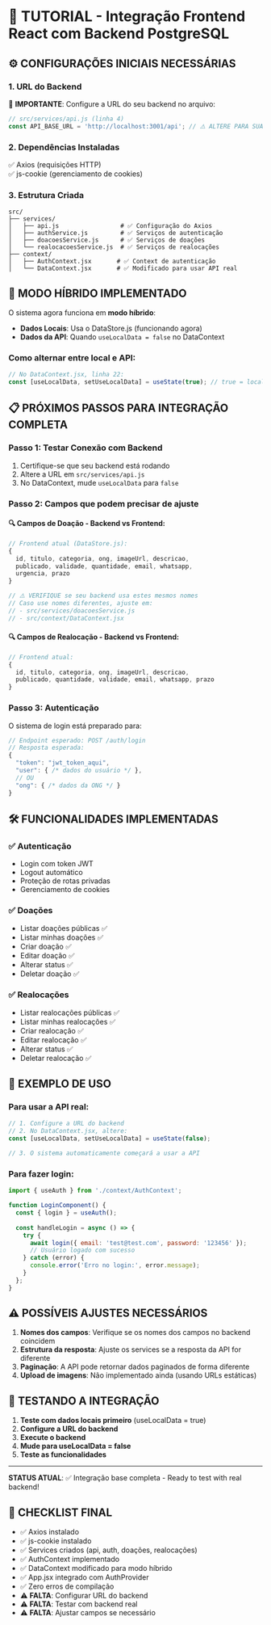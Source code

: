 # 🚀 TUTORIAL - Integração Frontend React com Backend PostgreSQL

## ⚙️ **CONFIGURAÇÕES INICIAIS NECESSÁRIAS**

### 1. **URL do Backend**
📍 **IMPORTANTE**: Configure a URL do seu backend no arquivo:
```javascript
// src/services/api.js (linha 4)
const API_BASE_URL = 'http://localhost:3001/api'; // ⚠️ ALTERE PARA SUA URL
```

### 2. **Dependências Instaladas**
✅ Axios (requisições HTTP)  
✅ js-cookie (gerenciamento de cookies)

### 3. **Estrutura Criada**
```
src/
├── services/
│   ├── api.js                 # ✅ Configuração do Axios
│   ├── authService.js         # ✅ Serviços de autenticação  
│   ├── doacoesService.js      # ✅ Serviços de doações
│   └── realocacoesService.js  # ✅ Serviços de realocações
├── context/
│   ├── AuthContext.jsx       # ✅ Context de autenticação
│   └── DataContext.jsx       # ✅ Modificado para usar API real
```

## 🔄 **MODO HÍBRIDO IMPLEMENTADO**

O sistema agora funciona em **modo híbrido**:
- **Dados Locais**: Usa o DataStore.js (funcionando agora)
- **Dados da API**: Quando `useLocalData = false` no DataContext

### **Como alternar entre local e API:**
```javascript
// No DataContext.jsx, linha 22:
const [useLocalData, setUseLocalData] = useState(true); // true = local, false = API
```

## 📋 **PRÓXIMOS PASSOS PARA INTEGRAÇÃO COMPLETA**

### **Passo 1: Testar Conexão com Backend**
1. Certifique-se que seu backend está rodando
2. Altere a URL em `src/services/api.js`
3. No DataContext, mude `useLocalData` para `false`

### **Passo 2: Campos que podem precisar de ajuste**

#### **🔍 Campos de Doação - Backend vs Frontend:**
```javascript
// Frontend atual (DataStore.js):
{
  id, titulo, categoria, ong, imageUrl, descricao, 
  publicado, validade, quantidade, email, whatsapp, 
  urgencia, prazo
}

// ⚠️ VERIFIQUE se seu backend usa estes mesmos nomes
// Caso use nomes diferentes, ajuste em:
// - src/services/doacoesService.js
// - src/context/DataContext.jsx
```

#### **🔍 Campos de Realocação - Backend vs Frontend:**
```javascript
// Frontend atual:
{
  id, titulo, categoria, ong, imageUrl, descricao,
  publicado, quantidade, validade, email, whatsapp, prazo
}
```

### **Passo 3: Autenticação**
O sistema de login está preparado para:
```javascript
// Endpoint esperado: POST /auth/login
// Resposta esperada:
{
  "token": "jwt_token_aqui",
  "user": { /* dados do usuário */ },
  // OU
  "ong": { /* dados da ONG */ }
}
```

## 🛠️ **FUNCIONALIDADES IMPLEMENTADAS**

### **✅ Autenticação**
- Login com token JWT
- Logout automático
- Proteção de rotas privadas
- Gerenciamento de cookies

### **✅ Doações**
- Listar doações públicas ✅
- Listar minhas doações ✅
- Criar doação ✅
- Editar doação ✅
- Alterar status ✅
- Deletar doação ✅

### **✅ Realocações**
- Listar realocações públicas ✅
- Listar minhas realocações ✅
- Criar realocação ✅
- Editar realocação ✅
- Alterar status ✅
- Deletar realocação ✅

## 🔧 **EXEMPLO DE USO**

### **Para usar a API real:**
```javascript
// 1. Configure a URL do backend
// 2. No DataContext.jsx, altere:
const [useLocalData, setUseLocalData] = useState(false);

// 3. O sistema automaticamente começará a usar a API
```

### **Para fazer login:**
```javascript
import { useAuth } from './context/AuthContext';

function LoginComponent() {
  const { login } = useAuth();
  
  const handleLogin = async () => {
    try {
      await login({ email: 'test@test.com', password: '123456' });
      // Usuário logado com sucesso
    } catch (error) {
      console.error('Erro no login:', error.message);
    }
  };
}
```

## ⚠️ **POSSÍVEIS AJUSTES NECESSÁRIOS**

1. **Nomes dos campos**: Verifique se os nomes dos campos no backend coincidem
2. **Estrutura da resposta**: Ajuste os services se a resposta da API for diferente
3. **Paginação**: A API pode retornar dados paginados de forma diferente
4. **Upload de imagens**: Não implementado ainda (usando URLs estáticas)

## 🚀 **TESTANDO A INTEGRAÇÃO**

1. **Teste com dados locais primeiro** (useLocalData = true)
2. **Configure a URL do backend**
3. **Execute o backend**
4. **Mude para useLocalData = false**
5. **Teste as funcionalidades**

---

**STATUS ATUAL**: ✅ Integração base completa - Ready to test with real backend!

## 📝 **CHECKLIST FINAL**

- ✅ Axios instalado
- ✅ js-cookie instalado
- ✅ Services criados (api, auth, doações, realocações)
- ✅ AuthContext implementado
- ✅ DataContext modificado para modo híbrido
- ✅ App.jsx integrado com AuthProvider
- ✅ Zero erros de compilação
- ⚠️ **FALTA**: Configurar URL do backend
- ⚠️ **FALTA**: Testar com backend real
- ⚠️ **FALTA**: Ajustar campos se necessário
